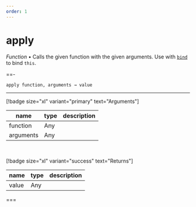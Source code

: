 ```yaml
---
order: 1
---
```

# apply

_Function_ &bull; Calls the given function with the given arguments. Use with [`bind`][bind] to bind `this`.


==- <pre><code>apply function, arguments &rarr; value</code></pre>
<hr>

[!badge size="xl" variant="primary" text="Arguments"]

| name | type | description |
|------|------|-------------|
|function|Any||
|arguments|Any||

<br>

[!badge size="xl" variant="success" text="Returns"]

| name | type | description |
|------|------|-------------|
|value|Any||



===




[bind]: #